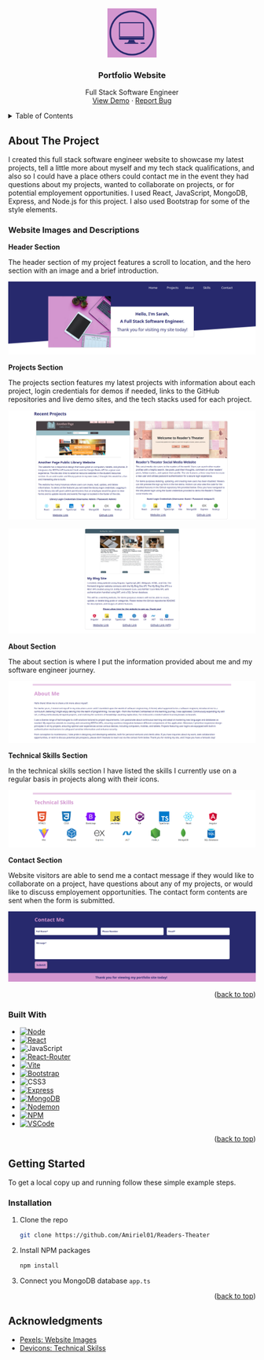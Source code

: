 <a name="readme-top"></a>

<br />
<div align="center">
   <img src="/front-end/public/icon.png" alt="Logo" width="100" height="100">
  </a>

<h3 align="center">Portfolio Website</h3>

  <p align="center">
    Full Stack Software Engineer
    <br />
    <a href="https://amiriel01-portfolio-website.netlify.app/">View Demo</a>
    ·
    <a href="https://github.com/Amiriel01/Portfolio-Website/issues">Report Bug</a>
  </p>
</div>

<details>
  <summary>Table of Contents</summary>
  <ol>
    <li>
      <a href="#about-the-project">About The Project</a>
      <ul>
        <li><a href="#website-images-and-descriptions">Website Images and Descriptions</a></li>
      </ul>
      <ul>
        <li><a href="#built-with">Built With</a></li>
      </ul>
    </li>
    <li>
      <a href="#getting-started">Getting Started</a>
      <ul>
        <li><a href="#installation">Installation</a></li>
      </ul>
    </li>
    <li><a href="#contributing">Contributing</a></li>
    <li><a href="#acknowledgments">Acknowledgments</a></li>
  </ol>
</details>

## About The Project

I created this full stack software engineer website to showcase my latest projects, tell a little more about myself and my tech stack qualifications, and also so I could have a place others could contact me in the event they had questions about my projects, wanted to collaborate on projects, or for potential employement opportunities. I used React, JavaScript, MongoDB, Express, and Node.js for this project. I also used Bootstrap for some of the style elements.

### Website Images and Descriptions

**Header Section**

The header section of my project features a scroll to location, and the hero section with an image and a brief introduction.

![Header Section Image](README-Images/header.png)

**Projects Section**

The projects section features my latest projects with information about each project, login credentials for demos if needed, links to the GitHub repositories and live demo sites, and the tech stacks used for each project.

![Projects Section Image](README-Images/projects.png)

![Projects Section Image](README-Images/projects2.png)

**About Section**

The about section is where I put the information provided about me and my software engineer journey.

![About Section Image 1](README-Images/about.png)

**Technical Skills Section**

In the technical skills section I have listed the skills I currently use on a regular basis in projects along with their icons.

![Technical Skills Section Image 1](README-Images/techskills.png)

**Contact Section**

Website visitors are able to send me a contact message if they would like to collaborate on a project, have questions about any of my projects, or would like to discuss employement opportunities. The contact form contents are sent when the form is submitted. 

![Contact Section Image](README-Images/contact.png)

<p align="right">(<a href="#readme-top">back to top</a>)</p>

### Built With

* [![Node][Node.js]][Node-url]
* [![React][React.js]][React-url]
* ![JavaScript](https://img.shields.io/badge/javascript-%23323330.svg?style=for-the-badge&logo=javascript&logoColor=%23F7DF1E)
* [![React-Router][React-Router.com]][React-Router-url]
* [![Vite][vite.js]][Vite-url]
* [![Bootstrap][Bootstrap.com]][Bootstrap-url]
* ![CSS3](https://img.shields.io/badge/css3-%231572B6.svg?style=for-the-badge&logo=css3&logoColor=white)
* [![Express][Express.js]][Express-url]
* [![MongoDB][MongoDB.com]][MongoDB-url]
* [![Nodemon][Nodemon.io]][Nodemon-url]
* [![NPM][NPM.io]][NPM-url]
* [![VSCode][VSCode.com]][VSCode-url]

<p align="right">(<a href="#readme-top">back to top</a>)</p>

## Getting Started

To get a local copy up and running follow these simple example steps.

### Installation

1. Clone the repo
   ```sh
   git clone https://github.com/Amiriel01/Readers-Theater
   ```
2. Install NPM packages
   ```sh
   npm install
   ```
3. Connect you MongoDB database `app.ts`
  
<p align="right">(<a href="#readme-top">back to top</a>)</p>

## Acknowledgments

* [Pexels: Website Images](https://www.pexels.com/)
* [Devicons: Technical Skilss](https://devicon.dev/)

[Node.js]: https://img.shields.io/badge/node.js-6DA55F?style=for-the-badge&logo=node.js&logoColor=white
[Node-url]: https://nodejs.org/en
[React.js]: https://img.shields.io/badge/React-%2320232a?style=for-the-badge&logo=react&logoColor=%2361DAFB
[React-url]: https://reactjs.org/
[React-Router.com]: https://img.shields.io/badge/React_Router-CA4245?style=for-the-badge&logo=react-router&logoColor=white
[React-Router-url]: https://reactrouter.com/en/main
[Vite.js]: https://img.shields.io/badge/vite-%23646CFF.svg?style=for-the-badge&logo=vite&logoColor=white
[Vite-url]: https://vitejs.dev/
[Bootstrap.com]: https://img.shields.io/badge/Bootstrap-%238511FA?style=for-the-badge&logo=bootstrap&logoColor=white
[Bootstrap-url]: https://getbootstrap.com
[TypeScript.com]: https://img.shields.io/badge/typescript-%23007ACC.svg?style=for-the-badge&logo=typescript&logoColor=white
[TypeScript-url]: https://www.typescriptlang.org/
[Express.js]: https://img.shields.io/badge/express.js-%23404d59.svg?style=for-the-badge&logo=express&logoColor=%2361DAFB
[Express-url]: https://expressjs.com/
[MongoDB.com]: https://img.shields.io/badge/MongoDB-%234ea94b.svg?style=for-the-badge&logo=mongodb&logoColor=white
[MongoDB-url]: https://www.mongodb.com/
[Nodemon.io]: https://img.shields.io/badge/NODEMON-%23323330.svg?style=for-the-badge&logo=nodemon&logoColor=%BBDEAD
[Nodemon-url]: https://nodemon.io/
[NPM.io]: https://img.shields.io/badge/NPM-%23CB3837.svg?style=for-the-badge&logo=npm&logoColor=white
[NPM-url]: https://www.npmjs.com/
[VSCode.com]: https://img.shields.io/badge/Visual%20Studio-5C2D91.svg?style=for-the-badge&logo=visual-studio&logoColor=white
[VSCode-url]: https://code.visualstudio.com/

